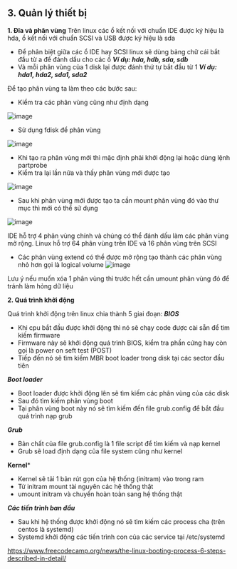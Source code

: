 ## 3. Quản lý thiết bị

**1. Đĩa và phân vùng**
Trên linux các ổ kết nối với chuẩn IDE được ký hiệu là hda, ổ kết nối với chuẩn SCSI và USB được ký hiệu là sda
- Để phân biệt giữa các ổ IDE hay SCSI linux sẽ dùng bảng chữ cái bắt đầu từ a để đánh dấu cho các ổ
***Ví dụ: hda, hdb, sda, sdb***
- Và mỗi phân vùng của 1 disk lại được đánh thứ tự bắt đầu từ 1
***Ví dụ: hda1, hda2, sda1, sda2***

Để tạo phân vùng ta làm theo các bước sau:

- Kiểm tra các phân vùng cũng như định dạng

![image](https://user-images.githubusercontent.com/58085885/137611403-b16e57f4-234e-41d3-94ee-aec71ad7da11.png)

- Sử dụng fdisk để phân vùng

![image](https://user-images.githubusercontent.com/58085885/137611415-dfdddba1-8f57-4d81-9c49-735a54236787.png)

- Khi tạo ra phân vùng mới thì mặc định phải khởi động lại hoặc dùng lệnh partprobe
- Kiểm tra lại lần nữa và thấy phân vùng mới được tạo

![image](https://user-images.githubusercontent.com/58085885/137611422-263d9655-457e-4a1d-b22c-5a4ea2d0aa6f.png)

- Sau khi phân vùng mới được tạo ta cần mount phân vùng đó vào thư mục thì mới có thể sử dụng

![image](https://user-images.githubusercontent.com/58085885/137611432-d64ebaae-cfd5-4603-821e-00d8849e4c9e.png)

IDE hỗ trợ 4 phân vùng chính và chúng có thể đánh dấu làm các phân vùng mở rộng. Linux hỗ trợ 64 phân vùng trên IDE và 16 phân vùng trên SCSI
- Các phân vùng extend có thể được mở rộng tạo thành các phân vùng nhỏ hơn gọi là logical volume
![image](https://user-images.githubusercontent.com/58085885/137611449-fdeb6b92-9e7d-46b3-ba89-86e4a8eb61e9.png)

Lưu ý nếu muốn xóa 1 phân vùng thì trước hết cần umount phân vùng đó để tránh làm hỏng dữ liệu


**2. Quá trình khởi động**

Quá trình khởi động trên linux chia thành 5 giai đoạn:
***BIOS***
- Khi cpu bắt đầu được khởi động thì nó sẽ chạy code được cài sẵn để tìm kiếm firmware
- Firmware này sẽ khởi động quá trình BIOS, kiểm tra phần cứng hay còn gọi là power on seft test (POST)
- Tiếp đến nó sẽ tìm kiếm MBR boot loader trong disk tại các sector đầu tiên

***Boot loader***

- Boot loader được khởi động lên sẽ tìm kiếm các phân vùng của các disk
- Sau đó tìm kiếm phân vùng boot
- Tại phân vùng boot này nó sẽ tìm kiếm đến file grub.config để bắt đầu quá trình nạp grub

***Grub***

- Bản chất của file grub.config là 1 file script để tìm kiếm và nạp kernel
- Grub sẽ load định dạng của file system cũng như kernel

**Kernel***

- Kernel sẽ tải 1 bản rút gọn của hệ thống  (initram) vào trong ram
- Từ initram mount tài nguyên các hệ thống thật
- umount initram và chuyển hoàn toàn sang hệ thống thật

***Các tiến trình ban đầu***

- Sau khi hệ thống được khởi động nó sẽ tìm kiếm các process cha (trên centos là systemd)
- Systemd khởi động các tiến trình con của các service tại /etc/systemd

https://www.freecodecamp.org/news/the-linux-booting-process-6-steps-described-in-detail/
